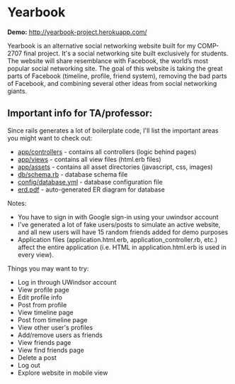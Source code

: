 # Yearbook

**Demo:** http://yearbook-project.herokuapp.com/

Yearbook is an alternative social networking website built for my COMP-2707 final project. It's a social networking site built exclusively for students. The website will share resemblance with Facebook, the world’s most popular social networking site. The goal of this website is taking the great parts of Facebook (timeline, profile, friend system), removing the bad parts of Facebook, and combining several other ideas from social networking giants.

## Important info for TA/professor:

Since rails generates a lot of boilerplate code, I'll list the important areas you might want to check out:
- [app/controllers](https://github.com/EricPickup/yearbook/tree/master/app/controllers) - contains all controllers (logic behind pages)
- [app/views](https://github.com/EricPickup/yearbook/tree/master/app/views) - contains all view files (html.erb files)
- [app/assets](https://github.com/EricPickup/yearbook/tree/master/app/assets) - contains all asset directories (javascript, css, images)
- [db/schema.rb](https://github.com/EricPickup/yearbook/blob/master/db/schema.rb) - database schema file
- [config/database.yml](https://github.com/EricPickup/yearbook/blob/master/config/database.yml) - database configuration file
- [erd.pdf](https://github.com/EricPickup/yearbook/blob/master/erd.pdf) - auto-generated ER diagram for database

Notes:
- You have to sign in with Google sign-in using your uwindsor account
- I've generated a lot of fake users/posts to simulate an active website, and all new users will have 15 random friends added for demo purposes
- Application files (application.html.erb, application_controller.rb, etc.) affect the entire application (i.e. HTML in application.html.erb is used in every view).

Things you may want to try:
- Log in through UWindsor account
- View profile page
- Edit profile info
- Post from profile
- View timeline page
- Post from timeline page
- View other user's profiles
- Add/remove users as friends
- View friends page
- View find friends page
- Delete a post
- Log out
- Explore website in mobile view
